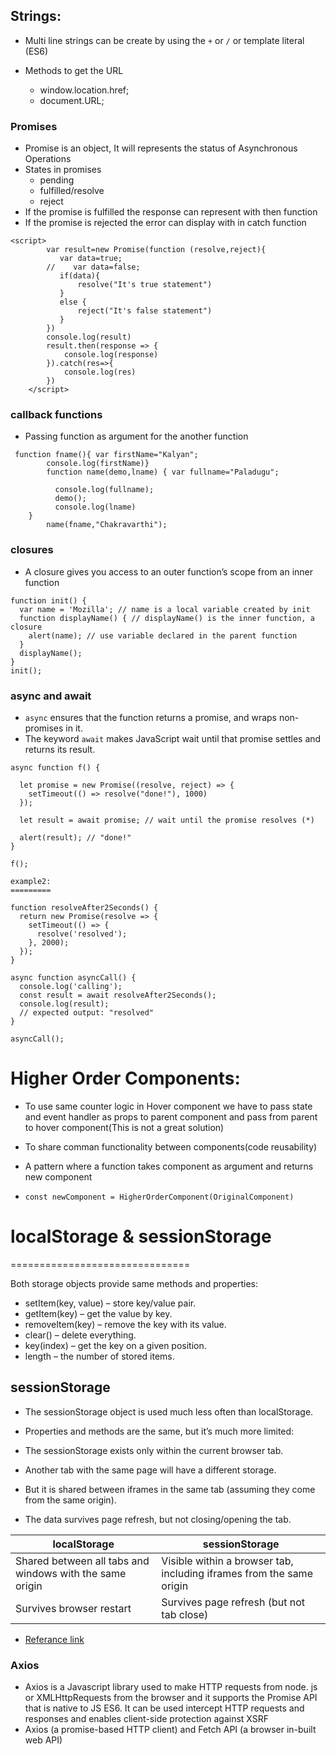 
## Strings:

+ Multi line strings can be create by using the `+` or `/` or template literal ` `(ES6)

+ Methods to get the URL

    + window.location.href;
    + document.URL;


### Promises

+ Promise is an object, It will represents the status of Asynchronous Operations
+ States in promises
    + pending
    + fulfilled/resolve
    + reject
+ If the promise is fulfilled the response can represent with then function
+ If the promise is rejected the error can display with in catch function

```
<script>
        var result=new Promise(function (resolve,reject){
           var data=true;
        //    var data=false;
           if(data){
               resolve("It's true statement")
           }
           else {
               reject("It's false statement")
           }
        })
        console.log(result)
        result.then(response => {
            console.log(response)
        }).catch(res=>{
            console.log(res)
        })
    </script>

 ```

###  callback functions

+ Passing function as argument for the another function
```
 function fname(){ var firstName="Kalyan";
        console.log(firstName)}
        function name(demo,lname) { var fullname="Paladugu";
                
          console.log(fullname);
          demo();
          console.log(lname)
    }
        name(fname,"Chakravarthi");

```

### closures

+ A closure gives you access to an outer function’s scope from an inner function

```
function init() {
  var name = 'Mozilla'; // name is a local variable created by init
  function displayName() { // displayName() is the inner function, a closure
    alert(name); // use variable declared in the parent function
  }
  displayName();
}
init();
```

### async and await


+ `async` ensures that the function returns a promise, and wraps non-promises in it.
+ The keyword `await` makes JavaScript wait until that promise settles and returns its result.
```
async function f() {

  let promise = new Promise((resolve, reject) => {
    setTimeout(() => resolve("done!"), 1000)
  });

  let result = await promise; // wait until the promise resolves (*)

  alert(result); // "done!"
}

f();

example2:
========= 

function resolveAfter2Seconds() {
  return new Promise(resolve => {
    setTimeout(() => {
      resolve('resolved');
    }, 2000);
  });
}

async function asyncCall() {
  console.log('calling');
  const result = await resolveAfter2Seconds();
  console.log(result);
  // expected output: "resolved"
}

asyncCall();
```

Higher Order Components:
========================

+ To use same counter logic in Hover component we have to pass state and event handler as props to parent component and pass from parent to hover component(This is not a great solution)

+ To share comman functionality between components(code reusability)
+ A pattern where a function takes component as argument and returns new component

+ `const newComponent = HigherOrderComponent(OriginalComponent)`

# localStorage & sessionStorage
===============================

Both storage objects provide same methods and properties:

* setItem(key, value) – store key/value pair.
* getItem(key) – get the value by key.
* removeItem(key) – remove the key with its value.
* clear() – delete everything.
* key(index) – get the key on a given position.
* length – the number of stored items.


## sessionStorage

+ The sessionStorage object is used much less often than localStorage.

+ Properties and methods are the same, but it’s much more limited:

+ The sessionStorage exists only within the current browser tab.
+ Another tab with the same page will have a different storage.
+ But it is shared between iframes in the same tab (assuming they come from the same origin).
+ The data survives page refresh, but not closing/opening the tab.


|  localStorage | 	sessionStorage |
| ------------- | ------------- |
| Shared between all tabs and windows with the same origin	| Visible within a browser tab, including iframes from the same origin  |
| Survives browser restart  | Survives page refresh (but not tab close)  |
+ [Referance link](https://javascript.info/localstorage)


### Axios

+ Axios is a Javascript library used to make HTTP requests from node. js or XMLHttpRequests from the browser and it supports the Promise API that is native to JS ES6. It can be used intercept HTTP requests and responses and enables client-side protection against XSRF
+ Axios (a promise-based HTTP client) and Fetch API (a browser in-built web API)